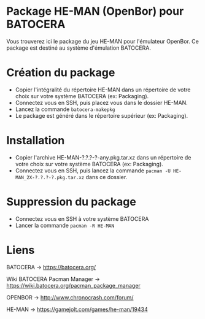 # Package HE-MAN (OpenBor) pour BATOCERA
Vous trouverez ici le package du jeu HE-MAN pour l'émulateur OpenBor. Ce package est destiné au système d'émulation BATOCERA.

# Création du package
- Copier l'intégralité du répertoire HE-MAN dans un répertoire de votre choix sur votre système BATOCERA (ex: Packaging).
- Connectez vous en SSH, puis placez vous dans le dossier HE-MAN.
- Lancez la commande `batocera-makepkg`
- Le package est généré dans le répertoire supérieur (ex: Packaging).

# Installation
- Copier l'archive HE-MAN-?.?.?-?-any.pkg.tar.xz dans un répertoire de votre choix sur votre système BATOCERA (ex: Packaging).
- Connectez vous en SSH, puis lancez la commande `pacman -U HE-MAN_2X-?.?.?-?.pkg.tar.xz` dans ce dossier.

# Suppression du package
- Connectez vous en SSH à votre système BATOCERA
- Lancer la commande `pacman -R HE-MAN`

# Liens
BATOCERA -> https://batocera.org/

Wiki BATOCERA Pacman Manager -> https://wiki.batocera.org/pacman_package_manager

OPENBOR -> http://www.chronocrash.com/forum/

HE-MAN -> https://gamejolt.com/games/he-man/19434